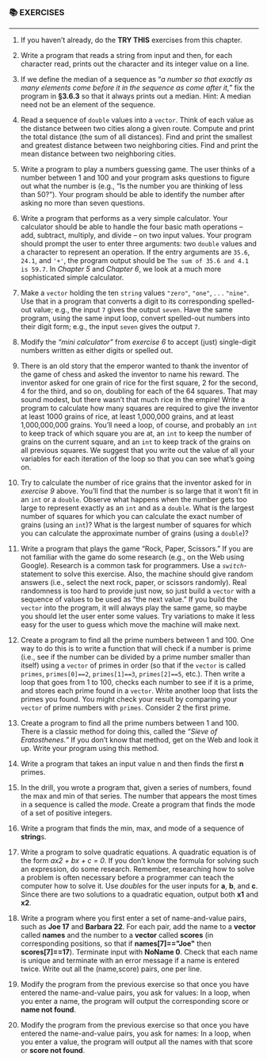 ### 📚 EXERCISES 

---

1. If you haven’t already, do the **TRY THIS** exercises from this chapter.

2. Write a program that reads a string from input and then, for each character read, prints out the character and its integer value on a line.

3. If we define the median of a sequence as “*a number so that exactly as many elements come before it in the sequence as come after it,*” fix the program in **§3.6.3** so that it always prints out a median. Hint: A median need not be an element of the sequence.

4. Read a sequence of `double` values into a `vector`. Think of each value as the distance between two cities along a given route. Compute and print the total distance (the sum of all distances). Find and print the smallest and greatest distance between two neighboring cities. Find and print the mean distance between two neighboring cities.

5. Write a program to play a numbers guessing game. The user thinks of a number between 1 and 100 and your program asks questions to figure out what the number is (e.g., “Is the number you are thinking of less than 50?”). Your program should be able to identify the number after asking no more than seven questions.

6. Write a program that performs as a very simple calculator. Your calculator should be able to handle the four basic math operations – add, subtract, multiply, and divide – on two input values. Your program should prompt the user to enter three arguments: two `double` values and a character to represent an operation. If the entry arguments are `35.6`, `24.1`, and `'+'`, the program output should be `The sum of 35.6 and 4.1 is 59.7`. In *Chapter 5* and *Chapter 6*, we look at a much more sophisticated simple calculator.

7. Make a `vector` holding the ten `string` values `"zero"`, `"one"`, . . . `"nine"`. Use that in a program that converts a digit to its corresponding spelled-out value; e.g., the input `7` gives the output `seven`. Have the same program, using the same input loop, convert spelled-out numbers into their digit form; e.g., the input `seven` gives the output `7`.

8. Modify the *“mini calculator”* from *exercise 6* to accept (just) single-digit numbers written as either digits or spelled out.

9. There is an old story that the emperor wanted to thank the inventor of the game of chess and asked the inventor to name his reward. The inventor asked for one grain of rice for the first square, 2 for the second, 4 for the third, and so on, doubling for each of the 64 squares. That may sound modest, but there wasn’t that much rice in the empire! Write a program to calculate how many squares are required to give the inventor at least 1000 grains of rice, at least 1,000,000 grains, and at least 1,000,000,000 grains. You’ll need a loop, of course, and probably an `int` to keep track of which square you are at, an `int` to keep the number of grains on the current square, and an `int` to keep track of the grains on all previous squares. We suggest that you write out the value of all your variables for each iteration of the loop so that you can see what’s going on.

10. Try to calculate the number of rice grains that the inventor asked for in *exercise 9* above. You’ll find that the number is so large that it won’t fit in an `int` or a `double`. Observe what happens when the number gets too large to represent exactly as an `int` and as a `double`. What is the largest number of squares for which you can calculate the exact number of grains (using an `int`)? What is the largest number of squares for which you can calculate the approximate number of grains (using a `double`)?

11. Write a program that plays the game “Rock, Paper, Scissors.” If you are not familiar with the game do some research (e.g., on the Web using Google). Research is a common task for programmers. Use a *`switch`*-statement to solve this exercise. Also, the machine should give random answers (i.e., select the next rock, paper, or scissors randomly). Real randomness is too hard to provide just now, so just build a `vector` with a sequence of values to be used as “the next value.” If you build the `vector` into the program, it will always play the same game, so maybe you should let the user enter some values. Try variations to make it less easy for the user to guess which move the machine will make next.

12. Create a program to find all the prime numbers between 1 and 100. One way to do this is to write a function that will check if a number is prime (i.e., see if the number can be divided by a prime number smaller than itself) using a `vector` of primes in order (so that if the `vector` is called `primes`, `primes[0]==2`, `primes[1]==3`, `primes[2]==5`, etc.). Then write a loop that goes from 1 to 100, checks each number to see if it is a prime, and stores each prime found in a `vector`. Write another loop that lists the primes you found. You might check your result by comparing your `vector` of prime numbers with `primes`. Consider 2 the first prime.

13. Create a program to find all the prime numbers between 1 and 100. There is a classic method for doing this, called the *“Sieve of Eratosthenes.”* If you don’t know that method, get on the Web and look it up. Write your program using this method.

14. Write a program that takes an input value n and then finds the first **n** primes.

15. In the drill, you wrote a program that, given a series of numbers, found the max and min of that series. The number that appears the most times in a sequence is called the *mode*. Create a program that finds the mode of a set of positive integers.

16. Write a program that finds the min, max, and mode of a sequence of **string**s.

17. Write a program to solve quadratic equations. A quadratic equation is of the form *ax2 + bx + c = 0*. If you don’t know the formula for solving such an expression, do some research. Remember, researching how to solve a problem is often necessary before a programmer can teach the computer how to solve it. Use *double*s for the user inputs for **a**, **b**, and **c**. Since there are two solutions to a quadratic equation, output both **x1** and **x2**.

18. Write a program where you first enter a set of name-and-value pairs, such as **Joe 17** and **Barbara 22**. For each pair, add the name to a **vector** called **names** and the number to a **vector** called **scores** (in corresponding positions, so that if **names[7]=="Joe"** then **scores[7]==17**). Terminate input with **NoName 0**. Check that each name is unique and terminate with an error message if a name is entered twice. Write out all the (name,score) pairs, one per line.

19. Modify the program from the previous exercise so that once you have entered the name-and-value pairs, you ask for values: In a loop, when you enter a name, the program will output the corresponding score or **name not found**.

20. Modify the program from the previous exercise so that once you have entered the name-and-value pairs, you ask for names: In a loop, when you enter a value, the program will output all the names with that score or **score not found**.